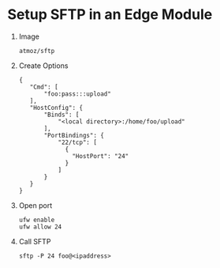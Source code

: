 # Setup SFTP in an Edge Module

1. Image
   ```
   atmoz/sftp
   ```
2. Create Options
   ```
   {
      "Cmd": [
          "foo:pass:::upload"
      ],
      "HostConfig": {
          "Binds": [
              "<local directory>:/home/foo/upload"
          ],
          "PortBindings": {
              "22/tcp": [
                {
                  "HostPort": "24"
                }
              ]
          }
      }
   }
   ```
3. Open port
   ```
   ufw enable
   ufw allow 24
   ```
5. Call SFTP
   ```
   sftp -P 24 foo@<ipaddress>
   ```
